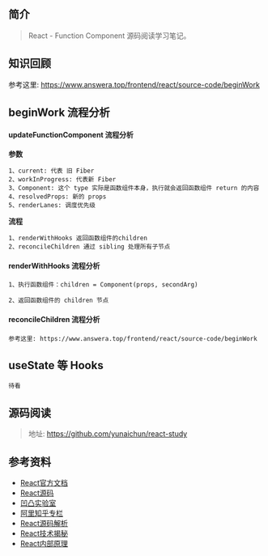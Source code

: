 ## 简介

> React - Function Component 源码阅读学习笔记。

## 知识回顾

参考这里: https://www.answera.top/frontend/react/source-code/beginWork

## beginWork 流程分析

#### updateFunctionComponent 流程分析

**参数**

```
1、current: 代表 旧 Fiber
2、workInProgress: 代表新 Fiber
3、Component: 这个 type 实际是函数组件本身，执行就会返回函数组件 return 的内容
4、resolvedProps: 新的 props
5、renderLanes: 调度优先级
```

**流程**

```
1、renderWithHooks 返回函数组件的children
2、reconcileChildren 通过 sibling 处理所有子节点
```

#### renderWithHooks 流程分析

```
1、执行函数组件：children = Component(props, secondArg)

2、返回函数组件的 children 节点
```

#### reconcileChildren 流程分析

```
参考这里: https://www.answera.top/frontend/react/source-code/beginWork
```

## useState 等 Hooks

```
待看
```

## 源码阅读

> 地址: https://github.com/yunaichun/react-study

## 参考资料

- [React官方文档](https://reactjs.org)
- [React源码](https://github.com/facebook/react/tree/8b2d3783e58d1acea53428a10d2035a8399060fe)
- [凹凸实验室](https://aotu.io/notes/2020/11/12/react-indoor/index.html)
- [阿里知乎专栏](https://zhuanlan.zhihu.com/purerender)
- [React源码解析](https://react.jokcy.me/)
- [React技术揭秘](https://react.iamkasong.com/)
- [React内部原理](http://tcatche.site/2017/07/react-internals-part-one-basic-rendering/)
